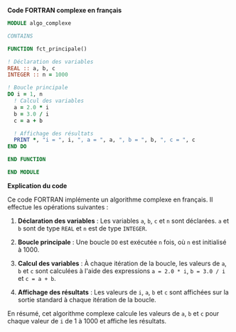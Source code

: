 **Code FORTRAN complexe en français**

```fortran
MODULE algo_complexe

CONTAINS

FUNCTION fct_principale()

! Déclaration des variables
REAL :: a, b, c
INTEGER :: n = 1000

! Boucle principale
DO i = 1, n
  ! Calcul des variables
  a = 2.0 * i
  b = 3.0 / i
  c = a + b

  ! Affichage des résultats
  PRINT *, "i = ", i, ", a = ", a, ", b = ", b, ", c = ", c
END DO

END FUNCTION

END MODULE
```

**Explication du code**

Ce code FORTRAN implémente un algorithme complexe en français. Il effectue les opérations suivantes :

1. **Déclaration des variables** : Les variables `a`, `b`, `c` et `n` sont déclarées. `a` et `b` sont de type `REAL` et `n` est de type `INTEGER`.

2. **Boucle principale** : Une boucle `DO` est exécutée `n` fois, où `n` est initialisé à 1000.

3. **Calcul des variables** : À chaque itération de la boucle, les valeurs de `a`, `b` et `c` sont calculées à l'aide des expressions `a = 2.0 * i`, `b = 3.0 / i` et `c = a + b`.

4. **Affichage des résultats** : Les valeurs de `i`, `a`, `b` et `c` sont affichées sur la sortie standard à chaque itération de la boucle.

En résumé, cet algorithme complexe calcule les valeurs de `a`, `b` et `c` pour chaque valeur de `i` de 1 à 1000 et affiche les résultats.